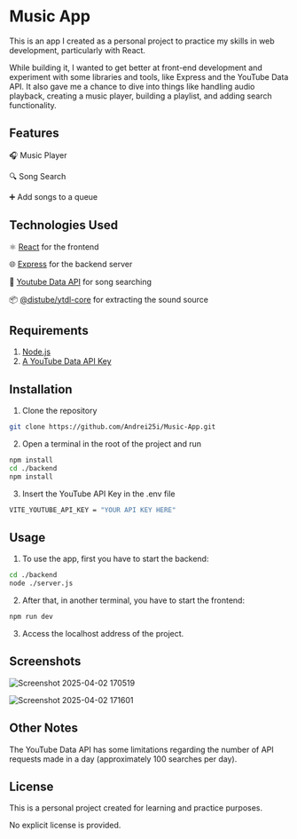 # Music App
This is an app I created as a personal project to practice my skills in web development, particularly with React.

While building it, I wanted to get better at front-end development and experiment with some libraries and tools, like Express and the YouTube Data API. It also gave me a chance to dive into things like handling audio playback, creating a music player, building a playlist, and adding search functionality.

## Features
🎧 Music Player

🔍 Song Search

➕ Add songs to a queue

## Technologies Used
⚛️ [React](https://react.dev/) 
for the frontend

🌐 [Express](https://expressjs.com/) for the backend server

🎵 [Youtube Data API](https://developers.google.com/youtube/v3) for song searching

📦 [@distube/ytdl-core](https://www.npmjs.com/package/@distube/ytdl-core) for extracting the sound source

## Requirements
1. [Node.js](https://nodejs.org/en)
2. [A YouTube Data API Key](https://console.cloud.google.com/)

## Installation
1. Clone the repository

```bash
git clone https://github.com/Andrei25i/Music-App.git
```

2. Open a terminal in the root of the project and run
```bash
npm install
cd ./backend
npm install
```

3. Insert the YouTube API Key in the .env file
```bash
VITE_YOUTUBE_API_KEY = "YOUR API KEY HERE"
```

## Usage
1. To use the app, first you have to start the backend:
```bash
cd ./backend
node ./server.js
```
2. After that, in another terminal, you have to start the frontend:
```bash
npm run dev
```
3. Access the localhost address of the project.

## Screenshots
![Screenshot 2025-04-02 170519](https://github.com/user-attachments/assets/db68d18e-e647-4bd8-b51e-390b6214cde3)


![Screenshot 2025-04-02 171601](https://github.com/user-attachments/assets/aaf8c5c9-b217-4aca-aaad-3ecc62db5dfe)

## Other Notes
The YouTube Data API has some limitations regarding the number of API requests made in a day (approximately 100 searches per day).

## License
This is a personal project created for learning and practice purposes. 

No explicit license is provided.
